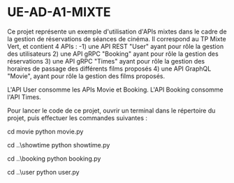 # UE-AD-A1-MIXTE

Ce projet représente un exemple d'utilisation d'APIs mixtes dans le cadre de la gestion de réservations de séances de cinéma. Il correspond au TP Mixte Vert, et contient 4 APIs : -1) une API REST "User" ayant pour rôle la gestion des utilisateurs
2) une API gRPC "Booking" ayant pour rôle la gestion des réservations
3) une API gRPC "Times" ayant pour rôle la gestion des horaires de passage des différents films proposés
4) une API GraphQL "Movie", ayant pour rôle la gestion des films proposés.

L'API User consomme les APIs Movie et Booking. L'API Booking consomme l'API Times.

Pour lancer le code de ce projet, ouvrir un terminal dans le répertoire du projet, puis effectuer les commandes suivantes :

cd movie
python movie.py

cd ..\showtime
python showtime.py

cd ..\booking
python booking.py

cd ..\user
python user.py
